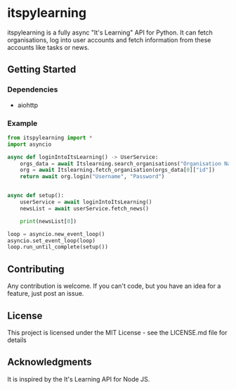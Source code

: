 # itspylearning

itspylearning is a fully async "It's Learning" API for Python. 
It can fetch organisations, log into user accounts and fetch information from these accounts like tasks or news.


## Getting Started

### Dependencies

* aiohttp

### Example

```Python
from itspylearning import *
import asyncio

async def loginIntoItsLearning() -> UserService:
    orgs_data = await Itslearning.search_organisations("Organisation Name")
    org = await Itslearning.fetch_organisation(orgs_data[0]["id"])
    return await org.login("Username", "Password")


async def setup():
    userService = await loginIntoItsLearning()
    newsList = await userService.fetch_news()

    print(newsList[0])

loop = asyncio.new_event_loop()
asyncio.set_event_loop(loop)
loop.run_until_complete(setup())

```

## Contributing

Any contribution is welcome. If you can't code, but you have an idea for a feature, just post an issue.


## License

This project is licensed under the MIT License - see the LICENSE.md file for details

## Acknowledgments

It is inspired by the It's Learning API for Node JS.